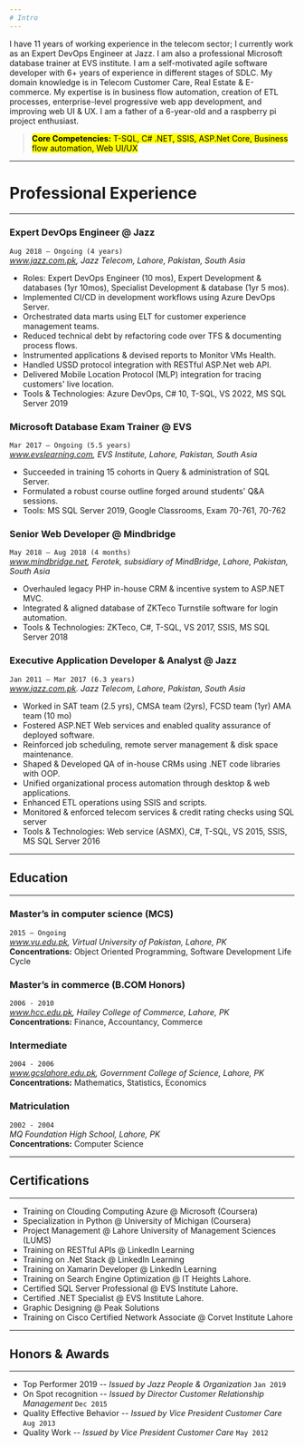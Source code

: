 ```yaml
---
# Intro
---
```


I have 11 years of working experience in the telecom sector; I currently work as an Expert DevOps Engineer at Jazz. I am also a professional Microsoft database trainer at EVS institute. I am a self-motivated agile software developer with 6+ years of experience in different stages of SDLC. My domain knowledge is in Telecom Customer Care, Real Estate & E-commerce. My expertise is in business flow automation, creation of ETL processes, enterprise-level progressive web app development, and improving web UI & UX. I am a father of a 6-year-old and a raspberry pi project enthusiast.

> <mark> **Core Competencies:** T-SQL, C# .NET, SSIS, ASP.Net Core, Business flow automation, Web UI/UX</mark>

---
# Professional Experience
---
### Expert DevOps Engineer @ Jazz
`Aug 2018 – Ongoing (4 years)`  
_www.jazz.com.pk, Jazz Telecom, Lahore, Pakistan, South Asia_
-	Roles: Expert DevOps Engineer (10 mos), Expert Development & databases (1yr 10mos), Specialist Development & database (1yr 5 mos).
-	Implemented CI/CD in development workflows using Azure DevOps Server.
-	Orchestrated data marts using ELT for customer experience management teams.
-	Reduced technical debt by refactoring code over TFS & documenting process flows.
-	Instrumented applications & devised reports to Monitor VMs Health.
-	Handled USSD protocol integration with RESTful ASP.Net web API.
-	Delivered Mobile Location Protocol (MLP) integration for tracing customers' live location.
-	Tools & Technologies: Azure DevOps, C# 10, T-SQL, VS 2022, MS SQL Server 2019

### Microsoft Database Exam Trainer @ EVS
`Mar 2017 – Ongoing (5.5 years)`  
_www.evslearning.com, EVS Institute, Lahore, Pakistan, South Asia_
-	Succeeded in training 15 cohorts in Query & administration of SQL Server.
-	Formulated a robust course outline forged around students' Q&A sessions.
-	Tools: MS SQL Server 2019, Google Classrooms, Exam 70-761, 70-762

### Senior Web Developer @ Mindbridge
`May 2018 – Aug 2018 (4 months)`  
_www.mindbridge.net, Ferotek, subsidiary of MindBridge, Lahore, Pakistan, South Asia_
-	Overhauled legacy PHP in-house CRM & incentive system to ASP.NET MVC.
-	Integrated & aligned database of ZKTeco Turnstile software for login automation.
-	Tools & Technologies: ZKTeco, C#, T-SQL, VS 2017, SSIS, MS SQL Server 2018

### Executive Application Developer & Analyst @ Jazz
`Jan 2011 – Mar 2017 (6.3 years)`  
_www.jazz.com.pk. Jazz Telecom, Lahore, Pakistan, South Asia_
-	Worked in SAT team (2.5 yrs), CMSA team (2yrs), FCSD team (1yr) AMA team (10 mo)
-	Fostered ASP.NET Web services and enabled quality assurance of deployed software.
-	Reinforced job scheduling, remote server management & disk space maintenance.
-	Shaped & Developed QA of in-house CRMs using .NET code libraries with OOP.
-	Unified organizational process automation through desktop & web applications.
-	Enhanced ETL operations using SSIS and scripts.
-	Monitored & enforced telecom services & credit rating checks using SQL server
-	Tools & Technologies: Web service (ASMX), C#, T-SQL, VS 2015, SSIS, MS SQL Server 2016 

---
## Education
---
### Master’s in computer science (MCS)
`2015 – Ongoing`  
_www.vu.edu.pk, Virtual University of Pakistan, Lahore, PK_  
**Concentrations:** Object Oriented Programming, Software Development Life Cycle

### Master’s in commerce (B.COM Honors)
`2006 - 2010`  
_www.hcc.edu.pk, Hailey College of Commerce, Lahore, PK_  
**Concentrations:** Finance, Accountancy, Commerce 

### Intermediate
`2004 - 2006`  
_www.gcslahore.edu.pk, Government College of Science, Lahore, PK_  
**Concentrations:** Mathematics, Statistics, Economics

### Matriculation
`2002 - 2004`  
_MQ Foundation High School, Lahore, PK_  
**Concentrations:** Computer Science 

---
## Certifications
---
-	Training on Clouding Computing Azure @ Microsoft (Coursera)
-	Specialization in Python @ University of Michigan (Coursera) 
-	Project Management @ Lahore University of Management Sciences (LUMS)
-	Training on RESTful APIs @ LinkedIn Learning
-	Training on .Net Stack @ LinkedIn Learning
-	Training on Xamarin Developer @ LinkedIn Learning
-	Training on Search Engine Optimization @ IT Heights Lahore.
-	Certified SQL Server Professional @ EVS Institute Lahore.
-	Certified .NET Specialist @ EVS Institute Lahore.
-	Graphic Designing @ Peak Solutions
-	Training on Cisco Certified Network Associate @ Corvet Institute Lahore

---
## Honors & Awards
---
-	Top Performer 2019 -- _Issued by Jazz People & Organization_ `Jan 2019` 
-	On Spot recognition -- _Issued by Director Customer Relationship Management_ `Dec 2015`
-	Quality Effective Behavior -- _Issued by Vice President Customer Care_ `Aug 2013` 
-	Quality Work -- _Issued by Vice President Customer Care_ `May 2012`